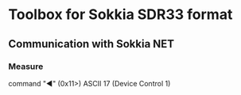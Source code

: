 # Toolbox for Sokkia SDR33 format

## Communication with Sokkia NET

### Measure

command "◄" (0x11>) ASCII 17 (Device Control 1)
